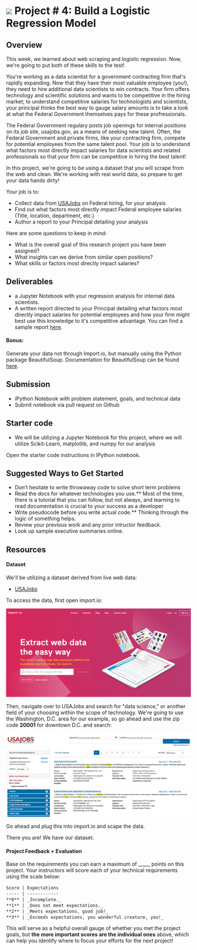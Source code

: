 
# ![](https://ga-dash.s3.amazonaws.com/production/assets/logo-9f88ae6c9c3871690e33280fcf557f33.png) Project # 4: Build a Logistic Regression Model

## Overview

This week, we learned about web scraping and logistic regression. Now, we're going to put both of these skills to the test!

You're working as a data scientist for a government contracting firm that's rapidly expanding. Now that they have their most valuable employee (you!), they need to hire additional data scientists to win contracts. Your firm offers technology and scientific solutions and wants to be competitive in the hiring market; to understand competitive salaries for technologists and scientists, your principal thinks the best way to gauge salary amounts is to take a look at what the Federal Government themselves pays for these profressionals. 

The Federal Government regulary posts job openings for internal positions on its job site, usajobs.gov, as a means of seeking new talent. Often, the Federal Government and private firms, like your contracting firm, compete for potential employees from the same talent pool. Your job is to understand what factors most directly impact salaries for data scientists and related professionals so that your firm can be competitive in hiring the best talent!

In this project, we're going to be using a dataset that you will scrape from the web and clean. We're working with real world data, so prepare to get your data hands dirty!

Your job is to: 

- Collect data from [USAJobs](http://www.usajobs.gov) on Federal hiring, for your analysis
- Find out what factors most directly impact Federal employee salaries (Title, location, department, etc.)
- Author a report to your Principal detailing your analysis 

Here are some questions to keep in mind:

- What is the overall goal of this research project you have been assigned? 
- What insights can we derive from similar open positions? 
- What skills or factors most directly impact salaries? 

## Deliverables

- a Jupyter Notebook with your regression analysis for internal data scientists.
- A written report directed to your Principal detailing what factors most directly impact salaries for potential employees and how your firm might best use this knowledge to it's competitive advantage. You can find a sample report [here](https://www.dlsweb.rmit.edu.au/lsu/content/2_assessmenttasks/assess_tuts/reports_ll/report.pdf).

#### Bonus:

Generate your data not through Import.io, but manually using the Python package BeautifulSoup. Documentation for BeautifulSoup can be found [here](http://www.crummy.com/software/BeautifulSoup/).
 
## Submission

- iPython Notebook with problem statement, goals, and technical data
- Submit notebook via pull request on Github

## Starter code

- We will be utilizing a Jupyter Notebook for this project, where we will utilize Scikit-Learn, matplotlib, and numpy for our analysis

Open the starter code instructions in IPython notebook.

## Suggested Ways to Get Started

- Don’t hesitate to write throwaway code to solve short term problems
- Read the docs for whatever technologies you use.** Most of the time, there is a tutorial that you can follow, but not always, and learning to read documentation is crucial to your success as a developer
- Write pseudocode before you write actual code.** Thinking through the logic of something helps.
- Review your previous work and any prior intructor feedback.
- Look up sample executive summaries online.

## Resources

#### Dataset

We'll be utilizing a dataset derived from live web data: 

- [USAJobs](https://www.usajobs.com)

To access the data, first open import.io:

![Import.io](./assets/images/ss1.png)

Then, navigate over to USAJobs and search for "data science," or another field of your choosing within the scope of technology. We're going to use the Washington, D.C. area for our example, so go ahead and use the zip code **20001** for downtown D.C. and search:

![USA Jobs](./assets/images/ss2.png)

Go ahead and plug this into import.io and scape the data. 

There you are! We have our dataset.

#### Project Feedback + Evaluation


Base on the requirements you can earn a maximum of _____ points on this project. Your instructors will score each of your technical requirements using the scale below:

    Score | Expectations
    ----- | ------------
    **0** | _Incomplete._
    **1** | _Does not meet expectations._
    **2** | _Meets expectations, good job!_
    **3** | _Exceeds expectations, you wonderful creature, you!_

 This will serve as a helpful overall gauge of whether you met the project goals, but __the more important scores are the individual ones__ above, which can help you identify where to focus your efforts for the next project!
